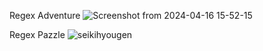 Regex Adventure
![Screenshot from 2024-04-16 15-52-15](https://github.com/itc-s23014/pre/assets/131832675/2a23c299-c24c-45c5-8d2e-61e576076126)

Regex Pazzle
![seikihyougen](https://github.com/itc-s23014/pre/assets/131832675/b7d32c2b-a8b0-4496-aeca-0c8820335b1a)

